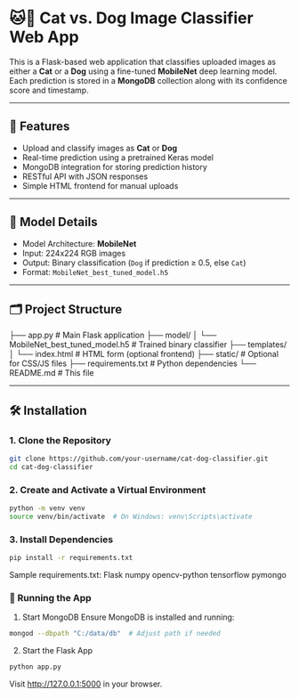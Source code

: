 # 🐱🐶 Cat vs. Dog Image Classifier Web App

This is a Flask-based web application that classifies uploaded images as either a **Cat** or a **Dog** using a fine-tuned **MobileNet** deep learning model. Each prediction is stored in a **MongoDB** collection along with its confidence score and timestamp.

---

## 🚀 Features

- Upload and classify images as **Cat** or **Dog**
- Real-time prediction using a pretrained Keras model
- MongoDB integration for storing prediction history
- RESTful API with JSON responses
- Simple HTML frontend for manual uploads

---

## 🧠 Model Details

- Model Architecture: **MobileNet**
- Input: 224x224 RGB images
- Output: Binary classification (`Dog` if prediction ≥ 0.5, else `Cat`)
- Format: `MobileNet_best_tuned_model.h5`

---

## 🗂️ Project Structure

├── app.py # Main Flask application
├── model/
│ └── MobileNet_best_tuned_model.h5 # Trained binary classifier
├── templates/
│ └── index.html # HTML form (optional frontend)
├── static/ # Optional for CSS/JS files
├── requirements.txt # Python dependencies
└── README.md # This file


---

## 🛠️ Installation

### 1. Clone the Repository

```bash
git clone https://github.com/your-username/cat-dog-classifier.git
cd cat-dog-classifier
```

### 2. Create and Activate a Virtual Environment
```bash
python -m venv venv
source venv/bin/activate  # On Windows: venv\Scripts\activate
```

### 3. Install Dependencies
```bash
pip install -r requirements.txt
```
Sample requirements.txt:
Flask
numpy
opencv-python
tensorflow
pymongo


### 🐾 Running the App
1. Start MongoDB
Ensure MongoDB is installed and running:
```bash
mongod --dbpath "C:/data/db"  # Adjust path if needed
```

2. Start the Flask App
```bash
python app.py
```

Visit http://127.0.0.1:5000 in your browser.